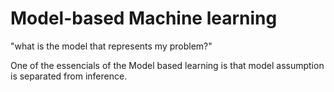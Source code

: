 # Model-based Machine learning

"what is the model that represents my problem?"

One of the essencials of the Model based learning is that model assumption is separated from inference.

